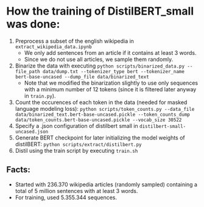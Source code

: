 How the training of DistilBERT_small was done:
===
1. Preprocess a subset of the english wikipedia in `extract_wikipedia_data.ipynb`
    * We only add sentences from an article if it contains at least 3 words.
    * Since we do not use all articles, we sample them randomly.
2. Binarize the data with executing `python scripts/binarized_data.py --file_path data/dump.txt --tokenizer_type bert --tokenizer_name bert-base-uncased --dump_file data/binarized_text`
    * Note that we modified the binarization slightly to use only sequences with a minimum number of 12 tokens (since it is filtered later anyway in `train.py`).
3. Count the occurences of each token in the data (needed for masked language modeling loss): `python scripts/token_counts.py --data_file data/binarized_text.bert-base-uncased.pickle --token_counts_dump data/token_counts.bert-base-uncased.pickle --vocab_size 30522`
4. Specify a .json configuration of distilbert small in `distilbert-small-uncased.json`
6. Generate BERT checkpoint for later initializing the model weights of distilBERT: `python scripts/extract/distilbert.py`
5. Distil using the train script by executing `train.sh`


Facts:
---
* Started with 236.370 wikipedia articles (randomly sampled) containing a total of 5 million sentences with at least 3 words.
* For training, used 5.355.344 sequences.